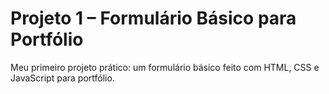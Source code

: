 # Projeto 1 – Formulário Básico para Portfólio
Meu primeiro projeto prático: um formulário básico feito com HTML, CSS e JavaScript para portfólio.
